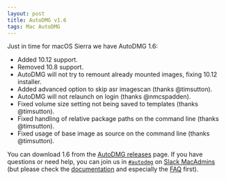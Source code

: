 ```yaml
---
layout: post
title: AutoDMG v1.6
tags: Mac AutoDMG
---
```


Just in time for macOS Sierra we have AutoDMG 1.6:

* Added 10.12 support.
* Removed 10.8 support.
* AutoDMG will not try to remount already mounted images, fixing 10.12 installer.
* Added advanced option to skip asr imagescan (thanks @timsutton).
* AutoDMG will not relaunch on login (thanks @nmcspadden).
* Fixed volume size setting not being saved to templates (thanks @timsutton).
* Fixed handling of relative package paths on the command line (thanks @timsutton).
* Fixed usage of base image as source on the command line (thanks @timsutton).

You can download 1.6 from the [AutoDMG releases](https://github.com/MagerValp/AutoDMG/releases) page. If you have questions or need help, you can join us in [`#autodmg`](https://macadmins.slack.com/archives/autodmg) on [Slack MacAdmins](http://macadmins.org) (but please check the [documentation](https://github.com/MagerValp/AutoDMG/wiki) and especially the [FAQ](https://github.com/MagerValp/AutoDMG/wiki/FAQ) first).
